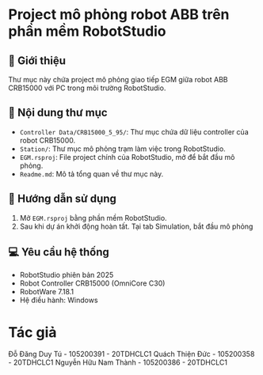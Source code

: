 # Project mô phỏng robot ABB trên phần mềm RobotStudio

## 📌 Giới thiệu

Thư mục này chứa project mô phỏng giao tiếp EGM giữa robot ABB CRB15000 với PC trong môi trường RobotStudio.

## 📁 Nội dung thư mục
- `Controller Data/CRB15000_5_95/`: Thư mục chứa dữ liệu controller của robot CRB15000.
- `Station/`: Thư mục mô phỏng trạm làm việc trong RobotStudio.
- `EGM.rsproj`: File project chính của RobotStudio, mở để bắt đầu mô phỏng.
- `Readme.md`: Mô tả tổng quan về thư mục này.

## 📘 Hướng dẫn sử dụng
1. Mở `EGM.rsproj` bằng phần mềm RobotStudio.
2. Sau khi dự án khởi động hoàn tất. Tại tab Simulation, bắt đầu mô phỏng

## 💻 Yêu cầu hệ thống
- RobotStudio phiên bản 2025
- Robot Controller CRB15000 (OmniCore C30)
- RobotWare 7.18.1
- Hệ điều hành: Windows

# Tác giả
Đỗ Đăng Duy Tú - 105200391 - 20TDHCLC1 
Quách Thiện Đức - 105200358 - 20TDHCLC1
Nguyễn Hữu Nam Thành - 105200386 - 20TDHCLC1

